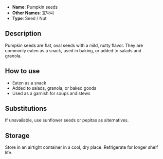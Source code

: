 - **Name**: Pumpkin seeds
- **Other Names**: 호박씨
- **Type**: Seed / Nut

## Description

Pumpkin seeds are flat, oval seeds with a mild, nutty flavor. They are commonly eaten as a snack, used in baking, or added to salads and granola.

## How to use

- Eaten as a snack
- Added to salads, granola, or baked goods
- Used as a garnish for soups and stews

## Substitutions

If unavailable, use sunflower seeds or pepitas as alternatives.

## Storage

Store in an airtight container in a cool, dry place. Refrigerate for longer shelf life. 